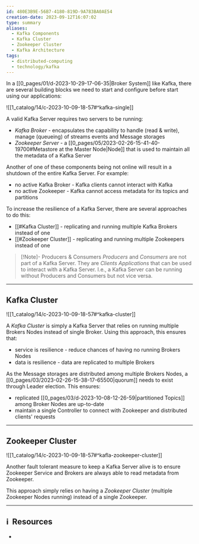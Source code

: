 ```yaml
---
id: 480E3B9E-56B7-4180-819D-9A783BA0AE54
creation-date: 2023-09-12T16:07:02
type: summary
aliases:
  - Kafka Components
  - Kafka Cluster
  - Zookeeper Cluster
  - Kafka Architecture
tags:
  - distributed-computing
  - technology/kafka
---
```


In a [[0_pages/01/d-2023-10-29-17-06-35|Broker System]] like Kafka, there are several building blocks we need to start and configure before start using our applications: 

![[1_catalog/14/c-2023-10-09-18-57#^kafka-single]]

A valid Kafka Server requires two servers to be running: 
- *Kafka Broker* - encapsulates the capability to handle (read & write), manage (queueing) of streams events and Message storages
- *Zookeeper Server* - a [[0_pages/05/2023-02-26-15-41-40-19700#Metastore at the Master Node|Node]] that is used to maintain all the metadata of a Kafka Server

Another of one of these components being not online will result in a shutdown of the entire Kafka Server. For example: 
- no active Kafka Broker - Kafka clients cannot interact with Kafka
- no active Zookeeper - Kafka cannot access metadata for its topics and partitions

To increase the resilience of a Kafka Server, there are several approaches to do this: 
- [[#Kafka Cluster]] - replicating and running multiple Kafka Brokers instead of one
- [[#Zookeeper Cluster]] - replicating and running multiple Zookeepers instead of one

> [!Note]- Producers & Consumers
> *Producers* and *Consumers* are not part of a Kafka Server. They are *Clients Applications* that can be used to interact with a Kafka Server. I.e., a Kafka Server can be running without Producers and Consumers but not vice versa.

---
## Kafka Cluster 

![[1_catalog/14/c-2023-10-09-18-57#^kafka-cluster]]

A *Kafka Cluster* is simply a Kafka Server that relies on running multiple Brokers Nodes instead of single Broker. Using this approach, this ensures that: 
- service is resilience - reduce chances of having no running Brokers Nodes
- data is resilience - data are replicated to multiple Brokers

As the Message storages are distributed among multiple Brokers Nodes, a [[0_pages/03/2023-02-26-15-38-17-65500|quorum]] needs to exist through Leader election. This ensures: 
- replicated [[0_pages/03/d-2023-10-08-12-26-59|partitioned Topics]] among Broker Nodes are up-to-date
- maintain a single Controller to connect with Zookeeper and distributed clients' requests 

---
## Zookeeper Cluster

![[1_catalog/14/c-2023-10-09-18-57#^kafla-zookeeper-cluster]]

Another fault tolerant measure to keep a Kafka Server alive is to ensure Zookeeper Service and Brokers are always able to read metadata from Zookeeper. 

This approach simply relies on having a *Zookeeper Cluster* (multiple Zookeeper Nodes running) instead of a single Zookeeper. 

---
## ℹ️  Resources
- 